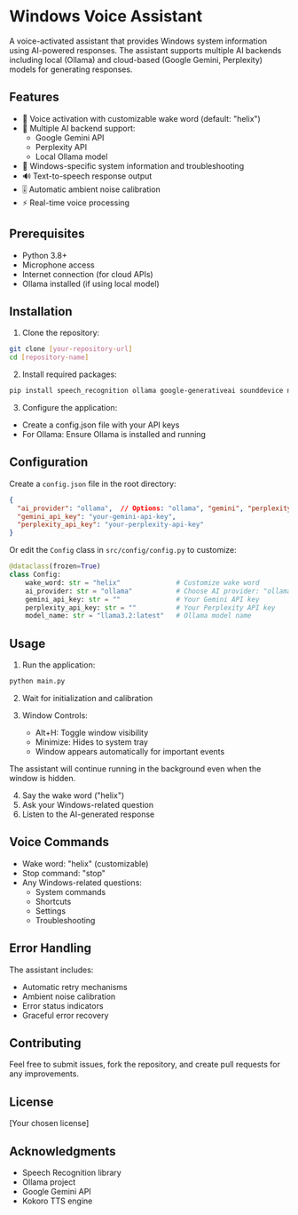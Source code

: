 # Windows Voice Assistant

A voice-activated assistant that provides Windows system information using AI-powered responses. The assistant supports multiple AI backends including local (Ollama) and cloud-based (Google Gemini, Perplexity) models for generating responses.

## Features

- 🎤 Voice activation with customizable wake word (default: "helix")
- 🤖 Multiple AI backend support:
  - Google Gemini API
  - Perplexity API
  - Local Ollama model
- 🎯 Windows-specific system information and troubleshooting
- 🔊 Text-to-speech response output
- 🎚️ Automatic ambient noise calibration
- ⚡ Real-time voice processing

## Prerequisites

- Python 3.8+
- Microphone access
- Internet connection (for cloud APIs)
- Ollama installed (if using local model)

## Installation

1. Clone the repository:
```bash
git clone [your-repository-url]
cd [repository-name]
```

2. Install required packages:
```bash
pip install speech_recognition ollama google-generativeai sounddevice numpy kokoro requests
```

3. Configure the application:
- Create a config.json file with your API keys
- For Ollama: Ensure Ollama is installed and running

## Configuration

Create a `config.json` file in the root directory:

```json
{
  "ai_provider": "ollama",  // Options: "ollama", "gemini", "perplexity"
  "gemini_api_key": "your-gemini-api-key",
  "perplexity_api_key": "your-perplexity-api-key"
}
```

Or edit the `Config` class in `src/config/config.py` to customize:

```python
@dataclass(frozen=True)
class Config:
    wake_word: str = "helix"              # Customize wake word
    ai_provider: str = "ollama"           # Choose AI provider: "ollama", "gemini", "perplexity"
    gemini_api_key: str = ""              # Your Gemini API key
    perplexity_api_key: str = ""          # Your Perplexity API key
    model_name: str = "llama3.2:latest"   # Ollama model name
```

## Usage

1. Run the application:
```bash
python main.py
```

2. Wait for initialization and calibration

3. Window Controls:
   - Alt+H: Toggle window visibility
   - Minimize: Hides to system tray
   - Window appears automatically for important events

The assistant will continue running in the background even when the window is hidden.

4. Say the wake word ("helix")
5. Ask your Windows-related question
6. Listen to the AI-generated response

## Voice Commands

- Wake word: "helix" (customizable)
- Stop command: "stop"
- Any Windows-related questions:
  - System commands
  - Shortcuts
  - Settings
  - Troubleshooting

## Error Handling

The assistant includes:
- Automatic retry mechanisms
- Ambient noise calibration
- Error status indicators
- Graceful error recovery

## Contributing

Feel free to submit issues, fork the repository, and create pull requests for any improvements.

## License

[Your chosen license]

## Acknowledgments

- Speech Recognition library
- Ollama project
- Google Gemini API
- Kokoro TTS engine
